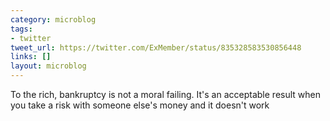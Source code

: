 ```yaml
---
category: microblog
tags:
- twitter
tweet_url: https://twitter.com/ExMember/status/835328583530856448
links: []
layout: microblog
---
```

To the rich, bankruptcy is not a moral failing. It's an acceptable result when you take a risk with someone else's money and it doesn't work
